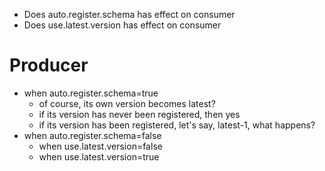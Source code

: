 - Does auto.register.schema has effect on consumer
- Does use.latest.version has effect on consumer

# Producer
- when auto.register.schema=true
  - of course, its own version becomes latest?
  - if its version has never been registered, then yes
  - if its version has been registered, let's say, latest-1, what happens?
- when auto.register.schema=false
  - when use.latest.version=false
  - when use.latest.version=true